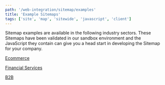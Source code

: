 ```yaml
---
path: '/web-integration/sitemap/examples'
title: 'Example Sitemaps'
tags: ['site', 'map', 'sitewide', 'javascript', 'client']
---
```


Sitemap examples are available in the following industry sectors. These Sitemaps have been validated in our sandbox environment and the JavaScript they contain can give you a head start in developing the Sitemap for your company. 

[Ecommerce](/web-integration/sitemap/examples/ecommerce)

[Financial Services](/web-integration/sitemap/examples/financial-services)

[B2B](/web-integration/sitemap/examples/financial-services)